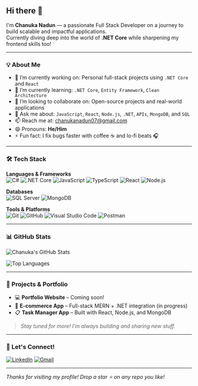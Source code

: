 ## Hi there 👋

I'm **Chanuka Nadun** — a passionate Full Stack Developer on a journey to build scalable and impactful applications.  
Currently diving deep into the world of **.NET Core** while sharpening my frontend skills too!

---

### 💡 About Me

- 🔭 I’m currently working on: Personal full-stack projects using `.NET Core` and `React`
- 🌱 I’m currently learning: `.NET Core`, `Entity Framework`, `Clean Architecture`
- 👯 I’m looking to collaborate on: Open-source projects and real-world applications
- 💬 Ask me about: `JavaScript`, `React`, `Node.js`, `.NET`, `APIs`, `MongoDB`, and `SQL`
- 📫 Reach me at: [chanukanadun07@gmail.com](mailto:chanukanadun07@gmail.com)  
- 😄 Pronouns: **He/Him**
- ⚡ Fun fact: I fix bugs faster with coffee ☕ and lo-fi beats 🎧

---

### 🛠️ Tech Stack

**Languages & Frameworks**  
![C#](https://img.shields.io/badge/C%23-239120?style=for-the-badge&logo=c-sharp&logoColor=white)
![.NET Core](https://img.shields.io/badge/.NET%20Core-512BD4?style=for-the-badge&logo=dotnet&logoColor=white)
![JavaScript](https://img.shields.io/badge/JavaScript-F7DF1E?style=for-the-badge&logo=javascript&logoColor=black)
![TypeScript](https://img.shields.io/badge/TypeScript-007ACC?style=for-the-badge&logo=typescript&logoColor=white)
![React](https://img.shields.io/badge/React-20232A?style=for-the-badge&logo=react&logoColor=61DAFB)
![Node.js](https://img.shields.io/badge/Node.js-339933?style=for-the-badge&logo=nodedotjs&logoColor=white)

**Databases**  
![SQL Server](https://img.shields.io/badge/SQL%20Server-CC2927?style=for-the-badge&logo=microsoftsqlserver&logoColor=white)
![MongoDB](https://img.shields.io/badge/MongoDB-4EA94B?style=for-the-badge&logo=mongodb&logoColor=white)

**Tools & Platforms**  
![Git](https://img.shields.io/badge/Git-F05032?style=for-the-badge&logo=git&logoColor=white)
![GitHub](https://img.shields.io/badge/GitHub-181717?style=for-the-badge&logo=github&logoColor=white)
![Visual Studio Code](https://img.shields.io/badge/VS%20Code-007ACC?style=for-the-badge&logo=visualstudiocode&logoColor=white)
![Postman](https://img.shields.io/badge/Postman-FF6C37?style=for-the-badge&logo=postman&logoColor=white)

---

### 📊 GitHub Stats

![Chanuka's GitHub Stats](https://github-readme-stats.vercel.app/api?username=ChanuNadun&show_icons=true&theme=github_dark&hide_border=true&count_private=true)

![Top Languages](https://github-readme-stats.vercel.app/api/top-langs/?username=ChanuNadun&layout=compact&theme=github_dark&hide_border=true)

---

### 🚀 Projects & Portfolio

- 💻 **Portfolio Website** – Coming soon!
- 🛒 **E-commerce App** – Full-stack MERN + .NET integration (in progress)
- 📋 **Task Manager App** – Built with React, Node.js, and MongoDB

> *Stay tuned for more! I'm always building and sharing new stuff.*

---

### 🔗 Let's Connect!

[![LinkedIn](https://img.shields.io/badge/LinkedIn-0A66C2?style=for-the-badge&logo=linkedin&logoColor=white)](https://www.linkedin.com/in/chanuka-nadun-340288213)
[![Gmail](https://img.shields.io/badge/Email-D14836?style=for-the-badge&logo=gmail&logoColor=white)](mailto:chanukanadun07@gmail.com)

---

_Thanks for visiting my profile! Drop a star ⭐ on any repo you like!_

